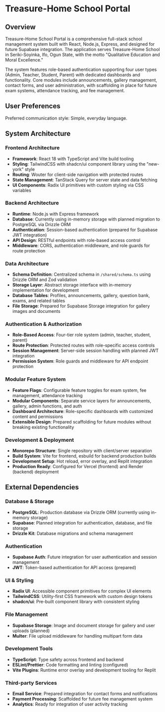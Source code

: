 # Treasure-Home School Portal

## Overview

Treasure-Home School Portal is a comprehensive full-stack school management system built with React, Node.js, Express, and designed for future Supabase integration. The application serves Treasure-Home School in Seriki-Soyinka, Ifo, Ogun State, with the motto "Qualitative Education and Moral Excellence."

The system features role-based authentication supporting four user types (Admin, Teacher, Student, Parent) with dedicated dashboards and functionality. Core modules include announcements, gallery management, contact forms, and user administration, with scaffolding in place for future exam systems, attendance tracking, and fee management.

## User Preferences

Preferred communication style: Simple, everyday language.

## System Architecture

### Frontend Architecture
- **Framework**: React 18 with TypeScript and Vite build tooling
- **Styling**: TailwindCSS with shadcn/ui component library using the "new-york" style
- **Routing**: Wouter for client-side navigation with protected routes
- **State Management**: TanStack Query for server state and data fetching
- **UI Components**: Radix UI primitives with custom styling via CSS variables

### Backend Architecture
- **Runtime**: Node.js with Express framework
- **Database**: Currently using in-memory storage with planned migration to PostgreSQL via Drizzle ORM
- **Authentication**: Session-based authentication (prepared for Supabase JWT integration)
- **API Design**: RESTful endpoints with role-based access control
- **Middleware**: CORS, authentication middleware, and role guards for route protection

### Data Architecture
- **Schema Definition**: Centralized schema in `/shared/schema.ts` using Drizzle ORM and Zod validation
- **Storage Layer**: Abstract storage interface with in-memory implementation for development
- **Database Tables**: Profiles, announcements, gallery, question bank, exams, and related tables
- **File Storage**: Prepared for Supabase Storage integration for gallery images and documents

### Authentication & Authorization
- **Role-Based Access**: Four-tier role system (admin, teacher, student, parent)
- **Route Protection**: Protected routes with role-specific access controls
- **Session Management**: Server-side session handling with planned JWT integration
- **Permission System**: Role guards and middleware for API endpoint protection

### Modular Feature System
- **Feature Flags**: Configurable feature toggles for exam system, fee management, attendance tracking
- **Modular Components**: Separate service layers for announcements, gallery, admin functions, and auth
- **Dashboard Architecture**: Role-specific dashboards with customized content and permissions
- **Extensible Design**: Prepared scaffolding for future modules without breaking existing functionality

### Development & Deployment
- **Monorepo Structure**: Single repository with client/server separation
- **Build System**: Vite for frontend, esbuild for backend production builds
- **Development Setup**: Hot reload, error overlay, and Replit integration
- **Production Ready**: Configured for Vercel (frontend) and Render (backend) deployment

## External Dependencies

### Database & Storage
- **PostgreSQL**: Production database via Drizzle ORM (currently using in-memory storage)
- **Supabase**: Planned integration for authentication, database, and file storage
- **Drizzle Kit**: Database migrations and schema management

### Authentication
- **Supabase Auth**: Future integration for user authentication and session management
- **JWT**: Token-based authentication for API access (prepared)

### UI & Styling
- **Radix UI**: Accessible component primitives for complex UI elements
- **TailwindCSS**: Utility-first CSS framework with custom design tokens
- **shadcn/ui**: Pre-built component library with consistent styling

### File Management
- **Supabase Storage**: Image and document storage for gallery and user uploads (planned)
- **Multer**: File upload middleware for handling multipart form data

### Development Tools
- **TypeScript**: Type safety across frontend and backend
- **ESLint/Prettier**: Code formatting and linting (configured)
- **Vite Plugins**: Runtime error overlay and development tooling for Replit

### Third-party Services
- **Email Service**: Prepared integration for contact forms and notifications
- **Payment Processing**: Scaffolded for future fee management system
- **Analytics**: Ready for integration of user activity tracking